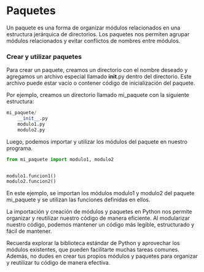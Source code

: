 # Paquetes

Un paquete es una forma de organizar módulos relacionados en una estructura jerárquica de directorios. Los paquetes nos permiten agrupar módulos relacionados y evitar conflictos de nombres entre módulos.


### Crear y utilizar paquetes
Para crear un paquete, creamos un directorio con el nombre deseado y agregamos un archivo especial llamado __init__.py dentro del directorio. Este archivo puede estar vacío o contener código de inicialización del paquete.

Por ejemplo, creamos un directorio llamado mi_paquete con la siguiente estructura:

```python
mi_paquete/
    __init__.py
    modulo1.py
    modulo2.py
```

Luego, podemos importar y utilizar los módulos del paquete en nuestro programa.

```python
from mi_paquete import modulo1, modulo2


modulo1.funcion1()
modulo2.funcion2()
```

En este ejemplo, se importan los módulos modulo1 y modulo2 del paquete mi_paquete y se utilizan las funciones definidas en ellos.

La importación y creación de módulos y paquetes en Python nos permite organizar y reutilizar nuestro código de manera eficiente. Al modularizar nuestro código, podemos mantener un código más legible, estructurado y fácil de mantener.

Recuerda explorar la biblioteca estándar de Python y aprovechar los módulos existentes, que pueden facilitarte muchas tareas comunes. Además, no dudes en crear tus propios módulos y paquetes para organizar y reutilizar tu código de manera efectiva.